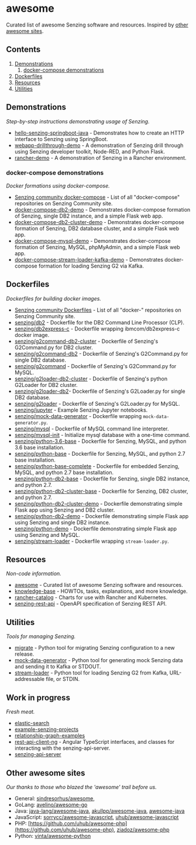 # awesome

Curated list of awesome Senzing software and resources.
Inspired by [other awesome sites](#other-awesome-sites).

## Contents

1. [Demonstrations](#demonstrations)
    1. [docker-compose demonstrations](#docker-compose-demonstrations)
1. [Dockerfiles](#dockerfiles)
1. [Resources](#resources)
1. [Utilities](#utilities)

## Demonstrations

*Step-by-step instructions demonstrating usage of Senzing.*

- [hello-senzing-springboot-java](https://github.com/Senzing/hello-senzing-springboot-java) - Demonstrates how to create an HTTP interface to Senzing using SpringBoot.
- [webapp-drillthrough-demo](https://github.com/Senzing/webapp-drillthrough-demo) - A demonstration of Senzing drill through using Senzing developer toolkit, Node-RED, and Python Flask.
- [rancher-demo](https://github.com/Senzing/rancher-demo) - A demonstration of Senzing in a Rancher environment.

### docker-compose demonstrations

*Docker formations using docker-compose.*

- [Senzing community docker-compose](https://github.com/Senzing?q=docker-compose-) - List of all "docker-compose" repositories on Senzing Community site.
- [docker-compose-db2-demo](https://github.com/Senzing/docker-compose-db2-demo) - Demonstrates docker-compose formation of Senzing, single DB2 instance, and a simple Flask web app.
- [docker-compose-db2-cluster-demo](https://github.com/Senzing/docker-compose-db2-cluster-demo) - Demonstrates docker-compose formation of Senzing, DB2 database cluster, and a simple Flask web app.
- [docker-compose-mysql-demo](https://github.com/Senzing/docker-compose-mysql-demo) - Demonstrates docker-compose formation of Senzing, MySQL, phpMyAdmin, and a simple Flask web app.
- [docker-compose-stream-loader-kafka-demo](https://github.com/Senzing/docker-compose-stream-loader-kafka-demo) - Demonstrates docker-compose formation for loading Senzing G2 via Kafka.

## Dockerfiles

*Dockerfiles for building docker images.*

- [Senzing community Dockerfiles](https://github.com/Senzing?q=docker-) - List of all "docker-" repositories on Senzing Community site.
- [senzing/db2](https://github.com/Senzing/docker-db2) - Dockerfile for the DB2 Command Line Processor (CLP).
- [senzing/db2express-c](https://github.com/Senzing/docker-db2express-c) - Dockerfile wrapping ibmcom/db2express-c docker image.
- [senzing/g2command-db2-cluster](https://github.com/Senzing/docker-g2command-db2-cluster) - Dockerfile of Senzing's G2Command.py for DB2 cluster.
- [senzing/g2command-db2](https://github.com/Senzing/docker-g2command-db2) - Dockerfile of Senzing's G2Command.py for single DB2 database.
- [senzing/g2command](https://github.com/Senzing/docker-g2command) - Dockerfile of Senzing's G2Command.py for MySQL.
- [senzing/g2loader-db2-cluster](https://github.com/Senzing/docker-g2loader-db2-cluster) - Dockerfile of Senzing's python G2Loader for DB2 cluster.
- [senzing/g2loader-db2](https://github.com/Senzing/docker-g2loader-db2)- Dockerfile of Senzing's G2Loader.py for single DB2 database.
- [senzing/g2loader](https://github.com/Senzing/docker-g2loader) - Dockerfile of Senzing's G2Loader.py for MySQL.
- [senzing/jupyter](https://github.com/Senzing/docker-jupyter) - Example Senzing Jupyter notebooks.
- [senzing/mock-data-generator](https://github.com/Senzing/mock-data-generator) - Dockerfile wrapping `mock-data-generator.py`.
- [senzing/mysql](https://github.com/Senzing/docker-mysql) - Dockerfile of MySQL command line interpreter.
- [senzing/mysql-init](https://github.com/Senzing/docker-mysql-init) - Initialize mysql database with a one-time command.
- [senzing/python-3.6-base](https://github.com/Senzing/docker-python-3.6-base) - Dockerfile for Senzing, MySQL, and python 3.6 base installation.
- [senzing/python-base](https://github.com/Senzing/docker-python-base) - Dockerfile for Senzing, MySQL, and python 2.7 base installation.
- [senzing/python-base-complete](https://github.com/Senzing/docker-python-base-complete) - Dockerfile for embedded Senzing, MySQL, and python 2.7 base installation.
- [senzing/python-db2-base](https://github.com/Senzing/docker-python-db2-base) - Dockerfile for Senzing, single DB2 instance, and python 2.7.
- [senzing/python-db2-cluster-base](https://github.com/Senzing/docker-python-db2-cluster-base) - Dockerfile for Senzing, DB2 cluster, and python 2.7.
- [senzing/python-db2-cluster-demo](https://github.com/Senzing/docker-python-db2-cluster-demo) - Dockerfile demonstrating simple Flask app using Senzing and DB2 cluster.
- [senzing/python-db2-demo](https://github.com/Senzing/docker-python-db2-demo) - Dockerfile demonstrating simple Flask app using Senzing and single DB2 instance.
- [senzing/python-demo](https://github.com/Senzing/docker-python-demo) - Dockerfile demonstrating simple Flask app using Senzing and MySQL.
- [senzing/stream-loader](https://github.com/Senzing/stream-loader) - Dockerfile  wrapping `stream-loader.py`.

## Resources

*Non-code information.*

- [awesome](https://github.com/Senzing/awesome) - Curated list of awesome Senzing software and resources.
- [knowledge-base](https://github.com/Senzing/knowledge-base) - HOWTOs, tasks, explanations, and more knowledge.
- [rancher-catalog](https://github.com/Senzing/rancher-catalog) - Charts for use with Rancher and Kubernetes.
- [senzing-rest-api](https://github.com/Senzing/senzing-rest-api) - OpenAPI specification of Senzing REST API.

## Utilities

*Tools for managing Senzing.*

- [migrate](https://github.com/Senzing/migrate) - Python tool for migrating Senzing configuration to a new release.
- [mock-data-generator](https://github.com/Senzing/mock-data-generator) - Python tool for generating mock Senzing data and sending it to Kafka or STDOUT.
- [stream-loader](https://github.com/Senzing/stream-loader) - Python tool for loading Senzing G2 from Kafka, URL-addressable file, or STDIN.

## Work in progress

*Fresh meat.*

- [elastic-search](https://github.com/Senzing/elasticsearch)
- [example-senzing-projects](https://github.com/Senzing/example-senzing-projects)
- [relationship-graph-examples](https://github.com/Senzing/relationship-graph-examples)
- [rest-api-client-ng](https://github.com/Senzing/rest-api-client-ng) - Angular TypeScript interfaces, and classes for interacting with the senzing-api-server.
- [senzing-api-server](https://github.com/Senzing/senzing-api-server)

## Other awesome sites

*Our thanks to those who blazed the 'awesome' trail before us.*

- General:
  [sindresorhus/awesome](https://github.com/sindresorhus/awesome),
- GoLang:
  [avelino/awesome-go](https://github.com/avelino/awesome-go)
- Java:
  [java-lang/awesome-java](https://github.com/java-lang/awesome-java),
  [akullpp/awesome-java](https://github.com/akullpp/awesome-java),
  [awesome-java](https://github.com/uhub/awesome-java)
- JavaScript:
  [sorrycc/awesome-javascript](https://github.com/sorrycc/awesome-javascript),
  [uhub/awesome-javascript](https://github.com/uhub/awesome-javascript)  
- PHP:
  [https://github.com/uhub/awesome-php](https://github.com/uhub/awesome-php),
  [ziadoz/awesome-php](https://github.com/ziadoz/awesome-php)
- Python:
  [vinta/awesome-python](https://github.com/vinta/awesome-python)
